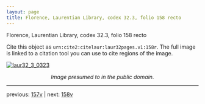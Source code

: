 ```yaml
---
layout: page
title: Florence, Laurentian Library, codex 32.3, folio 158 recto
---
```


Florence, Laurentian Library, codex 32.3, folio 158 recto

Cite this object as `urn:cite2:citelaur:laur32pages.v1:158r`.  The full image is linked to a citation tool you can use to cite regions of the image.

[![laur32_3_0323](http://www.homermultitext.org/iipsrv?IIIF=/project/homer/pyramidal/deepzoom/citelaur/laur32imgs/v1/laur32_3_0323.tif/full/800,/0/default.jpg)](http://www.homermultitext.org/ict2/?urn=urn:cite2:citelaur:laur32imgs.v1:laur32_3_0323) 

<p style="text-align: center; font-style: italic;">Image presumed to in the public domain.</p>

---

previous: [157v](../157v/) | next: [158v](../158v/)